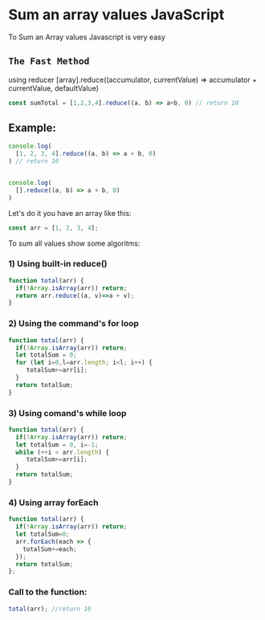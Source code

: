 # Sum an array values JavaScript
To Sum an Array values Javascript is very easy

## `The Fast Method`


using reducer 
[array].reduce((accumulator, currentValue) => accumulator + currentValue, defaultValue)
~~~ javascript
const sumTotal = [1,2,3,4].reduce((a, b) => a+b, 0) // return 10
~~~
## Example:

~~~ javascript
console.log(
  [1, 2, 3, 4].reduce((a, b) => a + b, 0)
) // return 10


console.log(
  [].reduce((a, b) => a + b, 0)
)
~~~

Let's do it you have an array like this:
~~~ javascript
const arr = [1, 2, 3, 4];
~~~
To sum all values show some algoritms:

### 1) Using built-in reduce()

~~~ javascript
function total(arr) {
  if(!Array.isArray(arr)) return;
  return arr.reduce((a, v)=>a + v);
}
~~~
### 2) Using the command's for loop

~~~ javascript
function total(arr) {
  if(!Array.isArray(arr)) return;
  let totalSum = 0;
  for (let i=0,l=arr.length; i<l; i++) {
     totalSum+=arr[i];
  }
  return totalSum;
}
~~~

### 3) Using comand's while loop

~~~ javascript
function total(arr) {
  if(!Array.isArray(arr)) return;
  let totalSum = 0, i=-1;
  while (++i < arr.length) {
     totalSum+=arr[i];
  }
  return totalSum;
}

~~~
### 4) Using array forEach

~~~ javascript
function total(arr) {
  if(!Array.isArray(arr)) return;
  let totalSum=0;
  arr.forEach(each => {
    totalSum+=each;
  });
  return totalSum;
};
~~~
### Call to the function:

~~~ javascript
total(arr); //return 10
~~~ 
